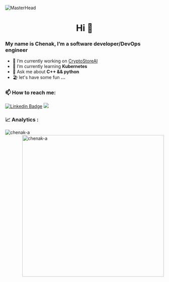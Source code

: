 ![MasterHead](https://debarshiray.files.wordpress.com/2021/11/toolbox-power-up-wide-1.gif)
<h1 align="center">Hi 👋</h1>
<h3 align="left">
  My name is Chenak, I’m a software developer/DevOps engineer

</h3>

- 🔭 I’m currently working on
[CryptoStoreAI](https://github.com/chenak-a/CryptoStoreAI) 
- 🌱 I’m currently learning **Kubernetes** 
- 💬 Ask me about **C++ && python** 
- 🏖 let's have some fun **...**

<h3 align="left">📫 How to reach me:</h3>

[![Linkedin
Badge](https://img.shields.io/badge/-linkedin-blue?style=flat&logo=Linkedin&logoColor=white)](https://www.linkedin.com/in/chenak-ch-422454233/)
<a href="mailto:abc@example.com?subject = Feedback&body = Message">
  <img
    src="https://img.shields.io/badge/Gmail-D14836?style=for-the-badge&logo=gmail&logoColor=white&style=plastic"
  />
</a>

<h3 align="left">📈 Analytics :</h3>
<p>
  <a
    ><img
      align="left"
      src="https://github-readme-stats.vercel.app/api/top-langs?username=chenak-a&show_icons=true&theme=dark&locale=en&layout=compact"
      alt="chenak-a"
  /></a>
  <a
    >&nbsp;<img
      width="450"
      align="right"
      src="https://github-readme-stats.vercel.app/api?username=chenak-a&show_icons=true&theme=dark&locale=en"
      alt="chenak-a"
  /></a>
</p>
